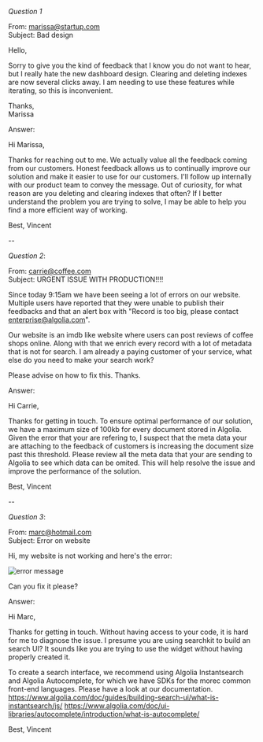 _Question 1_

From: marissa@startup.com  
Subject: Bad design

Hello,

Sorry to give you the kind of feedback that I know you do not want to hear, but I really hate the new dashboard design. Clearing and deleting indexes are now several clicks away. I am needing to use these features while iterating, so this is inconvenient.

Thanks,  
Marissa

Answer:

Hi Marissa,

Thanks for reaching out to me. We actually value all the feedback coming from our customers. Honest feedback allows us to continually improve our solution and make it easier to use for our customers. 
I'll follow up internally with our product team to convey the message. 
Out of curiosity, for what reason are you deleting and clearing indexes that often? If I better understand the problem you are trying to solve, I may be able to help you find a more efficient way of working.

Best, 
Vincent

--

_Question 2_:

From: carrie@coffee.com  
Subject: URGENT ISSUE WITH PRODUCTION!!!!

Since today 9:15am we have been seeing a lot of errors on our website. Multiple users have reported that they were unable to publish their feedbacks and that an alert box with "Record is too big, please contact enterprise@algolia.com".

Our website is an imdb like website where users can post reviews of coffee shops online. Along with that we enrich every record with a lot of metadata that is not for search. I am already a paying customer of your service, what else do you need to make your search work?

Please advise on how to fix this. Thanks.

Answer:

Hi Carrie,

Thanks for getting in touch. To ensure optimal performance of our solution, we have a maximum size of 100kb for every document stored in Algolia. 
Given the error that your are refering to, I suspect that the meta data your are attaching to the feedback of customers is increasing the document size past this threshold. 
Please review all the meta data that your are sending to Algolia to see which data can be omited. This will help resolve the issue and improve the performance of the solution.

Best,
Vincent

--

_Question 3_:

From: marc@hotmail.com  
Subject: Error on website

Hi, my website is not working and here's the error:

![error message](./error.png)

Can you fix it please?

Answer:

Hi Marc,

Thanks for getting in touch.
Without having access to your code, it is hard for me to diagnose the issue.
I presume you are using searchkit to build an search UI?
It sounds like you are trying to use the widget without having properly created it.

To create a search interface, we recommend using Algolia Instantsearch and Algolia Autocomplete, for which we have SDKs for the morec common front-end languages.
Please have a look at our documentation.
https://www.algolia.com/doc/guides/building-search-ui/what-is-instantsearch/js/
https://www.algolia.com/doc/ui-libraries/autocomplete/introduction/what-is-autocomplete/

Best,
Vincent

